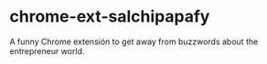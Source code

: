 # chrome-ext-salchipapafy

A funny Chrome extensión to get away from buzzwords about the entrepreneur world.
